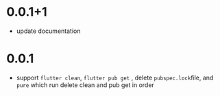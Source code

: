 # 0.0.1+1

* update documentation

# 0.0.1

* support `flutter clean`, `flutter pub get` , delete `pubspec.lock`file, and `pure` which run delete clean and pub get in order 